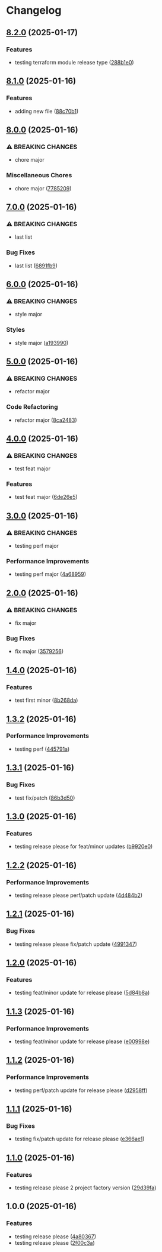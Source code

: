 # Changelog

## [8.2.0](https://github.com/cecuevas-hblf/test-dependabot-groups/compare/v8.1.0...v8.2.0) (2025-01-17)


### Features

* testing terraform module release type ([288b1e0](https://github.com/cecuevas-hblf/test-dependabot-groups/commit/288b1e098f5d120bcd86440fd7e9d063de5b38e7))

## [8.1.0](https://github.com/cecuevas-hblf/test-dependabot-groups/compare/v8.0.0...v8.1.0) (2025-01-16)


### Features

* adding new file ([88c70b1](https://github.com/cecuevas-hblf/test-dependabot-groups/commit/88c70b1a437e34dfb0007dd83e0e4d532adf874e))

## [8.0.0](https://github.com/cecuevas-hblf/test-dependabot-groups/compare/v7.0.0...v8.0.0) (2025-01-16)


### ⚠ BREAKING CHANGES

* chore major

### Miscellaneous Chores

* chore major ([7785209](https://github.com/cecuevas-hblf/test-dependabot-groups/commit/77852095eda6c777c49f961de87d0c5ced1a5312))

## [7.0.0](https://github.com/cecuevas-hblf/test-dependabot-groups/compare/v6.0.0...v7.0.0) (2025-01-16)


### ⚠ BREAKING CHANGES

* last list

### Bug Fixes

* last list ([6891fb9](https://github.com/cecuevas-hblf/test-dependabot-groups/commit/6891fb9cc8b360ae6b770979c15a58a7a999ead5))

## [6.0.0](https://github.com/cecuevas-hblf/test-dependabot-groups/compare/v5.0.0...v6.0.0) (2025-01-16)


### ⚠ BREAKING CHANGES

* style major

### Styles

* style major ([a193990](https://github.com/cecuevas-hblf/test-dependabot-groups/commit/a193990a7300a33ca663feeb1b0cf880b28e7494))

## [5.0.0](https://github.com/cecuevas-hblf/test-dependabot-groups/compare/v4.0.0...v5.0.0) (2025-01-16)


### ⚠ BREAKING CHANGES

* refactor major

### Code Refactoring

* refactor major ([8ca2483](https://github.com/cecuevas-hblf/test-dependabot-groups/commit/8ca2483267af4e73ffed9f2b6ef3296b545e5da8))

## [4.0.0](https://github.com/cecuevas-hblf/test-dependabot-groups/compare/v3.0.0...v4.0.0) (2025-01-16)


### ⚠ BREAKING CHANGES

* test feat major

### Features

* test feat major ([6de26e5](https://github.com/cecuevas-hblf/test-dependabot-groups/commit/6de26e5a4bd45be3644da814613a974c82b749fc))

## [3.0.0](https://github.com/cecuevas-hblf/test-dependabot-groups/compare/v2.0.0...v3.0.0) (2025-01-16)


### ⚠ BREAKING CHANGES

* testing perf major

### Performance Improvements

* testing perf major ([4a68959](https://github.com/cecuevas-hblf/test-dependabot-groups/commit/4a6895933e2421f656cfdfabe04749c05013eac9))

## [2.0.0](https://github.com/cecuevas-hblf/test-dependabot-groups/compare/v1.4.0...v2.0.0) (2025-01-16)


### ⚠ BREAKING CHANGES

* fix major

### Bug Fixes

* fix major ([3579256](https://github.com/cecuevas-hblf/test-dependabot-groups/commit/3579256b2fc3f1dcf6777ae4faefba60b4c26d99))

## [1.4.0](https://github.com/cecuevas-hblf/test-dependabot-groups/compare/v1.3.2...v1.4.0) (2025-01-16)


### Features

* test first minor ([8b268da](https://github.com/cecuevas-hblf/test-dependabot-groups/commit/8b268da14bbbd67c60fade5c5d09047bac3bfa11))

## [1.3.2](https://github.com/cecuevas-hblf/test-dependabot-groups/compare/v1.3.1...v1.3.2) (2025-01-16)


### Performance Improvements

* testing perf ([445791a](https://github.com/cecuevas-hblf/test-dependabot-groups/commit/445791a1f12428583c705f1b94f47831ff73634f))

## [1.3.1](https://github.com/cecuevas-hblf/test-dependabot-groups/compare/v1.3.0...v1.3.1) (2025-01-16)


### Bug Fixes

* test fix/patch ([86b3d50](https://github.com/cecuevas-hblf/test-dependabot-groups/commit/86b3d508c5fb0e07b701054ad264b5516d13c7e4))

## [1.3.0](https://github.com/cecuevas-hblf/test-dependabot-groups/compare/v1.2.2...v1.3.0) (2025-01-16)


### Features

* testing release please for feat/minor updates ([b9920e0](https://github.com/cecuevas-hblf/test-dependabot-groups/commit/b9920e0094e66dcd9e603bc911284e21657b6bfc))

## [1.2.2](https://github.com/cecuevas-hblf/test-dependabot-groups/compare/v1.2.1...v1.2.2) (2025-01-16)


### Performance Improvements

* testing release please perf/patch update ([4d484b2](https://github.com/cecuevas-hblf/test-dependabot-groups/commit/4d484b248f56c4e271d8b565ba987f08f32cec0b))

## [1.2.1](https://github.com/cecuevas-hblf/test-dependabot-groups/compare/v1.2.0...v1.2.1) (2025-01-16)


### Bug Fixes

* testing release please fix/patch update ([4991347](https://github.com/cecuevas-hblf/test-dependabot-groups/commit/4991347a55cf3e1dadb0411bb30701ed4d2a20ea))

## [1.2.0](https://github.com/cecuevas-hblf/test-dependabot-groups/compare/v1.1.3...v1.2.0) (2025-01-16)


### Features

* testing feat/minor update for release please ([5d84b8a](https://github.com/cecuevas-hblf/test-dependabot-groups/commit/5d84b8aa3501639c254a6a1c87acaf3d08bb0065))

## [1.1.3](https://github.com/cecuevas-hblf/test-dependabot-groups/compare/v1.1.2...v1.1.3) (2025-01-16)


### Performance Improvements

* testing feat/minor update for release please ([e00998e](https://github.com/cecuevas-hblf/test-dependabot-groups/commit/e00998e2647b63560fcbf9ef9660af305e632a46))

## [1.1.2](https://github.com/cecuevas-hblf/test-dependabot-groups/compare/v1.1.1...v1.1.2) (2025-01-16)


### Performance Improvements

* testing perf/patch update for release please ([d2958ff](https://github.com/cecuevas-hblf/test-dependabot-groups/commit/d2958ff54d4271e6766c619a60412610ac9d9d74))

## [1.1.1](https://github.com/cecuevas-hblf/test-dependabot-groups/compare/v1.1.0...v1.1.1) (2025-01-16)


### Bug Fixes

* testing fix/patch update for release please ([e366ae1](https://github.com/cecuevas-hblf/test-dependabot-groups/commit/e366ae188834696af9de8d527323c4b2bdafbaa0))

## [1.1.0](https://github.com/cecuevas-hblf/test-dependabot-groups/compare/v1.0.0...v1.1.0) (2025-01-16)


### Features

* testing release please 2 project factory version ([29d39fa](https://github.com/cecuevas-hblf/test-dependabot-groups/commit/29d39fa6afe40f9e38cc2c9c4e5349950db35d55))

## 1.0.0 (2025-01-16)


### Features

* testing release please ([4a80367](https://github.com/cecuevas-hblf/test-dependabot-groups/commit/4a803670f9605a9c9c09f4d2a7d4cb04618f268a))
* testing release please ([2f00c3a](https://github.com/cecuevas-hblf/test-dependabot-groups/commit/2f00c3a80a375c366fb6cafe9db25babdf908af0))
